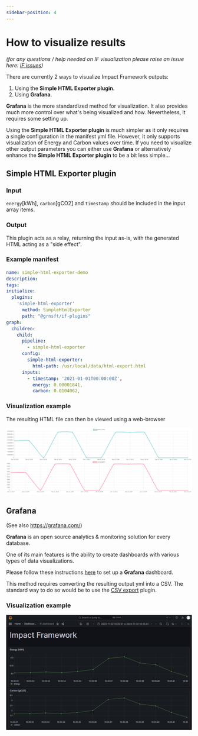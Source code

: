 ```yaml
---
sidebar-position: 4
---
```


# How to visualize results

_(for any questions / help needed on IF visualization please raise an issue here: [IF issues](https://github.com/Green-Software-Foundation/if/issues))_

There are currently 2 ways to visualize Impact Framework outputs:
1. Using the **Simple HTML Exporter plugin**.
2. Using **Grafana**.

**Grafana** is the more standardized method for visualization. It also provides much more control over what's being visualized and how. Nevertheless, it requires some setting up.

Using the **Simple HTML Exporter plugin** is much simpler as it only requires a single configuration in the manifest yml file. However, it only supports visualization of Energy and Carbon values over time. 
If you need to visualize other output parameters you can either use **Grafana** or alternatively enhance the **Simple HTML Exporter plugin** to be a bit less simple...

## Simple HTML Exporter plugin


### Input

`energy`[kWh], `carbon`[gCO2] and `timestamp` should be included in the input array items.

### Output

This plugin acts as a relay, returning the input as-is, with the generated HTML acting as a "side effect".

### Example manifest

```yaml
name: simple-html-exporter-demo
description:
tags:
initialize:
  plugins:
    'simple-html-exporter'
      method: SimpleHtmlExporter
      path: "@grnsft/if-plugins"
graph:
  children:
    child:
      pipeline:
        - simple-html-exporter
      config:
        simple-html-exporter:
          html-path: /usr/local/data/html-export.html
      inputs:
        - timestamp: '2021-01-01T00:00:00Z',
          energy: 0.00001841,
          carbon: 0.0104062,
```

### Visualization example

The resulting HTML file can then be viewed using a web-browser

![img.png](simple-html-exporter-sample.png)



## Grafana

(See also https://grafana.com/)

**Grafana** is an open source analytics & monitoring solution for every database.

One of its main features is the ability to create dashboards with various types of data visualizations.

Please follow these instructions [here](https://github.com/Green-Software-Foundation/if/blob/dev/grafana/IF_GRAFANA_SETUP.md) to set up a **Grafana** dashboard.

This method requires converting the resulting output yml into a CSV. The standard way to do so would be to use the [CSV export](https://github.com/Green-Software-Foundation/if-models/tree/main/src/lib/csv-export) plugin.

### Visualization example

![img.png](grafana-sample.png)
